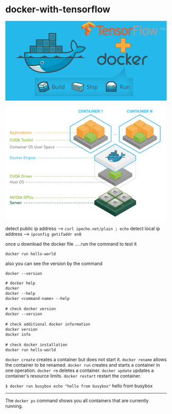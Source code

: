 # docker-with-tensorflow


![docker](wiki/docker.png)

![Edit This](wiki/tensorflow-layers.png)

detect public ip address --> `curl ipecho.net/plain ; echo`
detect local ip address --> `ipconfig getifaddr en0`



once u download the docker file .....run the command to test it 
```
docker run hello-world
```

also you can see the version by the command 
```
docker --version
```

```
# docker help 
docker
docker --help
docker <command-name> --help

# check docker version
docker --version

# check additional docker information
docker version
docker info

# check docker installation
docker run hello-world
```


`docker create` creates a container but does not start it.
`docker rename` allows the container to be renamed.
`docker run` creates and starts a container in one operation.
`docker rm` deletes a container.
`docker update` updates a container's resource limits.
`docker restart` restart the container.

`$ docker run busybox echo "hello from busybox"` 
hello from busybox


----------------

The `docker ps` command shows you all containers that are currently running.